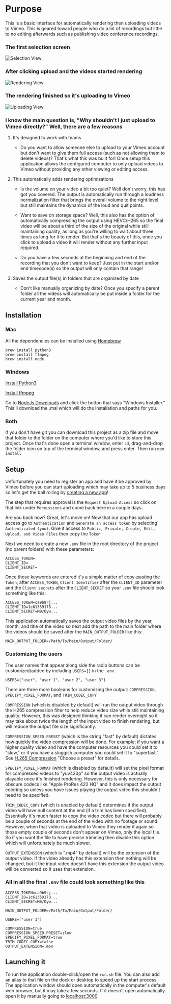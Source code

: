 # Purpose

This is a basic interface for automatically rendering then uploading videos to Vimeo. This is geared toward people who do a lot of recordings but little to no editing afterwards such as publishing video conference recordings.

### The first selection screen

![Selection View](readme-images/preparing.png?raw=true)

### After clicking upload and the videos started rendering

![Rendering View](readme-images/rendering.png?raw=true)

### The rendering finished so it's uploading to Vimeo

![Uploading View](readme-images/uploading.png?raw=true)

### I know the main question is, "Why shouldn't I just upload to Vimeo directly?" Well, there are a few reasons

1. It's designed to work with teams

    - Do you want to allow someone else to upload to your Vimeo account but don't want to give them full access (such as not allowing them to delete videos)? That's what this was built for! Once setup this application allows the configured computer to only upload videos to Vimeo without providing any other viewing or editing access.

2. This automatically adds rendering optimizations

    - Is the volume on your video a bit too quiet? Well don't worry, this has got you covered. The output is automatically run through a loudness normalization filter that brings the overall volume to the right level but still maintains the dynamics of the loud and quit points.

    - Want to save on storage space? Well, this also has the option of automatically compressing the output using HEVC/H265 so the final video will be about a third of the size of the original while still maintaining quality, as long as you're willing to wait about three times as long for it to render. But that's the beauty of this, once you click to upload a video it will render without any further input required.

    - Do you have a few seconds at the beginning and end of the recording that you don't want to keep? Just put in the start and/or end timecode(s) so the output will only contain that range!

3. Saves the output file(s) in folders that are organized by date

    - Don't like manually organizing by date? Once you specify a parent folder all the videos will automatically be put inside a folder for the current year and month.

## Installation

### Mac

All the dependencies can be installed using [Homebrew](https://brew.sh/)

```shell
brew install python3
brew install ffmpeg
brew install node
```

### Windows

[Install Python3](https://installpython3.com/windows/)

[Install ffmpeg](https://www.wikihow.com/Install-FFmpeg-on-Windows)

Go to [NodeJs Downloads](https://nodejs.org/en/download/) and click the button that says "Windows Installer."
This'll download the .msi which will do the installation and paths for you.

### Both

If you don't have git you can download this project as a zip file and move that folder to the folder on the computer where you'd like to store this project. Once that's done open a terminal window, enter `cd`, drag-and-drop the folder icon on top of the terminal window, and press enter. Then run `npm install`

## Setup

Unfortunately you need to register an app and have it be approved by Vimeo before you can start uploading which may take up to 5 business days so let's get the ball rolling by [creating a new app](https://developer.vimeo.com/apps/new)!

The step that requires approval is the `Request Upload Access` so click on that link under `Permissions` and come back here in a couple days.

Are you back now? Great, let's move on!
Now that our app has upload access go to `Authentication` and `Generate an access token` by selecting `Authenticated (you)`. Give it access to `Public, Private, Create, Edit, Upload, and Video Files` then copy the `Token`

Next we need to create a new `.env` file in the root directory of the project (no parent folders) with these parameters:

```env
ACCESS_TOKEN=
CLIENT_ID=
CLIENT_SECRET=
```

Once those keywords are entered it's a simple matter of copy-pasting the `Token`, after `ACCESS_TOKEN`, `Client Identifier` after the `CLIENT_ID` parameter and the `Client secrets` after the `CLIENT_SECRET` so your `.env` file should look something like this:

```env
ACCESS_TOKEN=ca9b9rj...
CLIENT_ID=1c61359178...
CLIENT_SECRET=M9/Oyw...
```

This application automatically saves the output video files by the year, month, and title of the video so next add the path to the main folder where the videos should be saved after the `MAIN_OUTPUT_FOLDER` like this:

```env
MAIN_OUTPUT_FOLDER=/Path/To/Main/Output/Folder/
```

### Customizing the users

The user names that appear along side the radio buttons can be customized/added by including `USERS=[]` in the `.env`.

```env
USERS=["user", "user 1", "user 2", "user 3"]
```

There are three more booleans for customizing the output: `COMPRESSION`, `SPECIFY_PIXEL_FORMAT`, and `TRIM_CODEC_COPY`

`COMPRESSION` (which is disabled by default) will run the output video through the H265 compression filter to help reduce video size while still maintaining quality. However, this was designed thinking it can render overnight so it may take about twice the length of the input video to finish rendering, but will reduce the output file size significantly.

`COMPRESSION_SPEED_PRESET` (which is the string "fast" by default) dictates how quickly the video compression will be done. For example; if you want a higher quality video and have the computer resources you could set it to "slow," or if you have a sluggish computer you could set it to "superfast." See [H.265 Compression](https://trac.ffmpeg.org/wiki/Encode/H.265) "Choose a preset" for details.

`SPECIFY_PIXEL_FORMAT` (which is disabled by default) will set the pixel format for compressed videos to "yuv420p" so the output video is actually playable once it's finished rendering. However, this is only necessary for obscure codecs like "Apple ProRes 422 HQ" and it does impact the output coloring so unless you have issues playing the output video this shouldn't need to be specified.

`TRIM_CODEC_COPY` (which is enabled by default) determines if the output video will have null content at the end (if a trim has been specified). Essentially it's much faster to copy the video codec but there will probably be a couple of seconds at the end of the video with no footage or sound. However, when that video is uploaded to Vimeo they render it again so those empty couple of seconds don't appear on Vimeo, only the local file. So if you want the file to have precise trimming then disable this option which will unfortunately be much slower.

`OUTPUT_EXTENSION` (which is ".mp4" by default) will be the extension of the output video. If the video already has this extension then nothing will be changed, but it the input video doesn't have this extension the output video will be converted so it uses that extension.

### All in all the final `.env` file could look something like this

```env
ACCESS_TOKEN=ca9b9rj...
CLIENT_ID=1c61359178...
CLIENT_SECRET=M9/Oyw...

MAIN_OUTPUT_FOLDER=/Path/To/Main/Output/Folder/

USERS=["user 1"]

COMPRESSION=true
COMPRESSION_SPEED_PRESET=slow
SPECIFY_PIXEL_FORMAT=true
TRIM_CODEC_COPY=false
OUTPUT_EXTENSION=.mov
```

## Launching it

To run the application double-click/open the `run.sh` file. You can also add an alias to that file on the dock or desktop to speed up the start process. The application window should open automatically in the computer's default web browser, but it may take a few seconds. If it doesn't open automatically open it by manually going to [localhost:3000](http://localhost:3000/).
